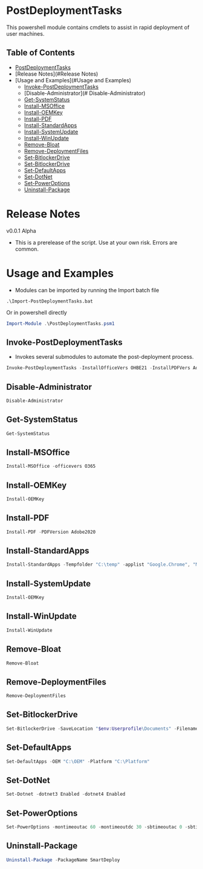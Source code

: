 # PostDeploymentTasks

This powershell module contains cmdlets to assist in rapid deployment of user machines.

## Table of Contents
- [PostDeploymentTasks](#PostDeploymentTasks)
- [Release Notes](#Release Notes)
- [Usage and Examples](#Usage and Examples)
  - [Invoke-PostDeploymentTasks](##Invoke-PostDeploymentTasks)
  - [Disable-Administrator](#
Disable-Administrator)
  - [Get-SystemStatus](##Get-SystemStatus)
  - [Install-MSOffice](##Install-MSOffice)
  - [Install-OEMKey](##Install-OEMKey)
  - [Install-PDF](##Install-PDF)
  - [Install-StandardApps](##Install-StandardApps)
  - [Install-SystemUpdate](##Install-SystemUpdate)
  - [Install-WinUpdate](##Install-WinUpdate)
  - [Remove-Bloat](##Remove-Bloat)
  - [Remove-DeploymentFiles](##Remove-DeploymentFiles)
  - [Set-BitlockerDrive](##Set-BitlockerDrive)
  - [Set-BitlockerDrive](##Set-BitlockerDrive)
  - [Set-DefaultApps](##Set-DefaultApps)
  - [Set-DotNet](##Set-DotNet)
  - [Set-PowerOptions](##Set-PowerOptions)
  - [Uninstall-Package](##Uninstall-Package)



# Release Notes
v0.0.1 Alpha
- This is a prerelease of the script. Use at your own risk. Errors are common.

# Usage and Examples
- Modules can be imported by running the Import batch file
```Command Prompt
.\Import-PostDeploymentTasks.bat
```
  Or in powershell directly
```Powershell
Import-Module .\PostDeploymentTasks.psm1
```

## Invoke-PostDeploymentTasks
- Invokes several submodules to automate the post-deployment process.

```Powershell
Invoke-PostDeploymentTasks -InstallOfficeVers OHBE21 -InstallPDFVers AdobeReader
```

## Disable-Administrator
```Powershell
Disable-Administrator
```

## Get-SystemStatus
```Powershell
Get-SystemStatus
```

## Install-MSOffice
```Powershell
Install-MSOffice -officevers O365
```

## Install-OEMKey
```Powershell
Install-OEMKey
```

## Install-PDF
```Powershell
Install-PDF -PDFVersion Adobe2020
```

## Install-StandardApps
```Powershell
Install-StandardApps -Tempfolder "C:\temp" -applist "Google.Chrome", "Mozilla.Firefox"
```

## Install-SystemUpdate
```Powershell
Install-OEMKey
```

## Install-WinUpdate
```Powershell
Install-WinUpdate
```

## Remove-Bloat
```Powershell
Remove-Bloat
```

## Remove-DeploymentFiles
```Powershell
Remove-DeploymentFiles
```

## Set-BitlockerDrive
```Powershell
Set-BitlockerDrive -SaveLocation "$env:Userprofile\Documents" -Filename $env:computername
```

## Set-DefaultApps
```Powershell
Set-DefaultApps -OEM "C:\OEM" -Platform "C:\Platform"
```

## Set-DotNet
```Powershell
Set-Dotnet -dotnet3 Enabled -dotnet4 Enabled 
```

## Set-PowerOptions
```Powershell
Set-PowerOptions -montimeoutac 60 -montimeoutdc 30 -sbtimeoutac 0 -sbtimeoutdc 0 -faststartup Disabled -powerbutton Shutdown -sleepbutton Shutdown -closelid Nothing
```

## Uninstall-Package
```Powershell
Uninstall-Package -PackageName SmartDeploy
```